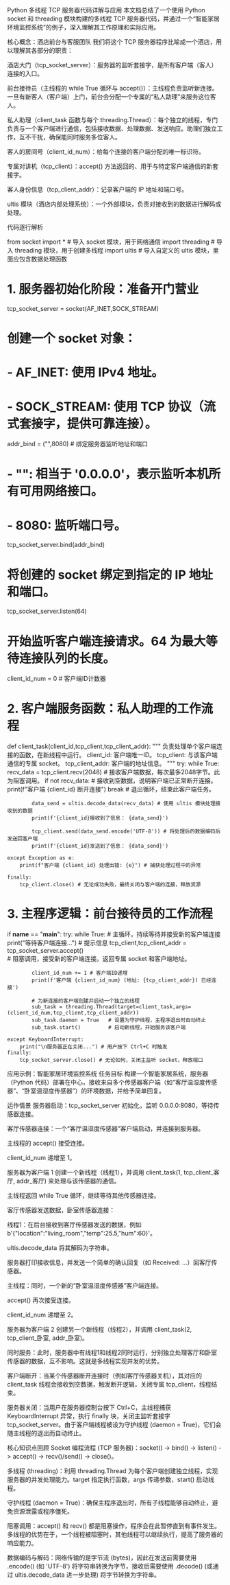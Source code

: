 Python 多线程 TCP 服务器代码详解与应用
本文档总结了一个使用 Python socket 和 threading 模块构建的多线程 TCP 服务器代码，并通过一个“智能家居环境监控系统”的例子，深入理解其工作原理和实际应用。

核心概念：酒店前台与客服团队
我们将这个 TCP 服务器程序比喻成一个酒店，用以理解其各部分的职责：

酒店大门（tcp_socket_server）：服务器的监听套接字，是所有客户端（客人）连接的入口。

前台接待员（主线程的 while True 循环与 accept()）：主线程负责监听新连接。一旦有新客人（客户端）上门，前台会分配一个专属的“私人助理”来服务这位客人。

私人助理（client_task 函数与每个 threading.Thread）：每个独立的线程，专门负责与一个客户端进行通信，包括接收数据、处理数据、发送响应。助理们独立工作，互不干扰，确保能同时服务多位客人。

客人的房间号（client_id_num）：给每个连接的客户端分配的唯一标识符。

专属对讲机（tcp_client）：accept() 方法返回的、用于与特定客户端通信的新套接字。

客人身份信息（tcp_client_addr）：记录客户端的 IP 地址和端口号。

ultis 模块（酒店内部处理系统）：一个外部模块，负责对接收到的数据进行解码或处理。

代码逐行解析

from socket import *       # 导入 socket 模块，用于网络通信
import threading           # 导入 threading 模块，用于创建多线程
import ultis               # 导入自定义的 ultis 模块，里面应包含数据处理函数

# 1. 服务器初始化阶段：准备开门营业
tcp_socket_server = socket(AF_INET,SOCK_STREAM) 
# 创建一个 socket 对象：
#   - AF_INET: 使用 IPv4 地址。
#   - SOCK_STREAM: 使用 TCP 协议（流式套接字，提供可靠连接）。

addr_bind = ("",8080)   # 绑定服务器监听地址和端口
#   - "": 相当于 '0.0.0.0'，表示监听本机所有可用网络接口。
#   - 8080: 监听端口号。

tcp_socket_server.bind(addr_bind)
# 将创建的 socket 绑定到指定的 IP 地址和端口。

tcp_socket_server.listen(64)
# 开始监听客户端连接请求。64 为最大等待连接队列的长度。

client_id_num = 0   # 客户端ID计数器

# 2. 客户端服务函数：私人助理的工作流程
def client_task(client_id,tcp_client,tcp_client_addr):
    """
    负责处理单个客户端连接的函数，在新线程中运行。
    client_id: 客户端唯一ID。
    tcp_client: 与该客户端通信的专属 socket。
    tcp_client_addr: 客户端的地址信息。
    """
    try:
        while True:
            recv_data = tcp_client.recv(2048) # 接收客户端数据，每次最多2048字节。此为阻塞调用。
            if not recv_data:
                # 接收到空数据，说明客户端已正常断开连接。
                print(f"客户端 {client_id} 断开连接")
                break # 退出循环，结束此客户端任务。
            
            data_send = ultis.decode_data(recv_data) # 使用 ultis 模块处理接收到的数据
            print(f'{client_id}接收到了信息： {data_send}')
            
            tcp_client.send(data_send.encode('UTF-8')) # 将处理后的数据编码后发送回客户端
            print(f'{client_id}发送到了信息： {data_send}')
            
    except Exception as e: 
        print(f"客户端 {client_id} 处理出错: {e}") # 捕获处理过程中的异常
        
    finally:
        tcp_client.close() # 无论成功失败，最终关闭与客户端的连接，释放资源

# 3. 主程序逻辑：前台接待员的工作流程
if __name__ == "__main__":
    try:
        while True:
            # 主循环，持续等待并接受新的客户端连接
            print("等待客户端连接...") # 提示信息
            tcp_client,tcp_client_addr = tcp_socket_server.accept()       
            # 阻塞调用，接受新的客户端连接。返回专属 socket 和客户端地址。

            client_id_num += 1 # 客户端ID递增
            print(f'客户端 {client_id_num} (地址: {tcp_client_addr}) 已经连接') 
            
            # 为新连接的客户端创建并启动一个独立的线程
            sub_task = threading.Thread(target=client_task,args=(client_id_num,tcp_client,tcp_client_addr))    
            sub_task.daemon = True   # 设置为守护线程，主程序退出时自动终止
            sub_task.start()         # 启动新线程，开始服务该客户端

    except KeyboardInterrupt:
        print("\n服务器正在关闭...") # 用户按下 Ctrl+C 时触发
    finally:
        tcp_socket_server.close() # 无论如何，关闭主监听 socket，释放端口

        
应用示例：智能家居环境监控系统
任务目标
构建一个智能家居系统，服务器（Python 代码）部署在中心，接收来自多个传感器客户端（如“客厅温湿度传感器”、“卧室温湿度传感器”）的环境数据，并给予简单回复。

运作情景
服务器启动：tcp_socket_server 初始化，监听 0.0.0.0:8080，等待传感器连接。

客厅传感器连接：一个“客厅温湿度传感器”客户端启动，并连接到服务器。

主线程的 accept() 接受连接。

client_id_num 递增至 1。

服务器为客户端 1 创建一个新线程（线程1），并调用 client_task(1, tcp_client_客厅, addr_客厅) 来处理与该传感器的通信。

主线程返回 while True 循环，继续等待其他传感器连接。

客厅传感器发送数据，卧室传感器连接：

线程1：在后台接收到客厅传感器发送的数据，例如 b'{"location":"living_room","temp":25.5,"hum":60}'。

ultis.decode_data 将其解码为字符串。

服务器打印接收信息，并发送一个简单的确认回复（如 Received: ...）回客厅传感器。

主线程：同时，一个新的“卧室温湿度传感器”客户端连接。

accept() 再次接受连接。

client_id_num 递增至 2。

服务器为客户端 2 创建另一个新线程（线程2），并调用 client_task(2, tcp_client_卧室, addr_卧室)。

同时服务：此时，服务器中有线程1和线程2同时运行，分别独立处理客厅和卧室传感器的数据，互不影响。这就是多线程实现并发的优势。

客户端断开：当某个传感器断开连接时（例如客厅传感器关机），其对应的 client_task 线程会接收到空数据，触发断开逻辑，关闭专属 tcp_client，线程结束。

服务器关闭：当用户在服务器控制台按下 Ctrl+C，主线程捕获 KeyboardInterrupt 异常，执行 finally 块，关闭主监听套接字 tcp_socket_server。由于客户端线程被设为守护线程 (daemon = True)，它们会随主线程的退出而自动终止。

核心知识点回顾
Socket 编程流程 (TCP 服务器)：socket() -> bind() -> listen() -> accept() -> recv()/send() -> close()。

多线程 (threading)：利用 threading.Thread 为每个客户端创建独立线程，实现服务器的并发处理能力。target 指定执行函数，args 传递参数，start() 启动线程。

守护线程 (daemon = True)：确保主程序退出时，所有子线程能够自动终止，避免资源泄露或程序僵死。

阻塞调用：accept() 和 recv() 都是阻塞操作，程序会在此暂停直到有事件发生。多线程的优势在于，一个线程被阻塞时，其他线程可以继续执行，提高了服务器的响应能力。

数据编码与解码：网络传输的是字节流 (bytes)，因此在发送前需要使用 .encode() (如 'UTF-8') 将字符串转换为字节，接收后需要使用 .decode() (或通过 ultis.decode_data 进一步处理) 将字节转换为字符串。

